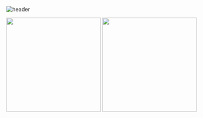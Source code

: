 
![header](https://capsule-render.vercel.app/api?type=slice&color=323C73&height=100&section=header&text=Hi!%20I'm%20Min-hee&fontSize=90&animation=twinkling&fontColor=D5C2EE)

<p>
  <img height="250em" src="https://github-readme-stats.vercel.app/api?username=Minhee713">
  <img height="250em" src="https://github-readme-stats-sage-theta-85.vercel.app/api/top-langs/?username=Minhee713">
</p>

<!-- 깃허브 프로필 스탯 오류 https://80000coding.oopy.io/c4235590-9033-49b3-943c-f8b6c1bfbc36 --!>

 <!--
**Minhee713/Minhee713** is a ✨ _special_ ✨ repository because its `README.md` (this file) appears on your GitHub profile.

Here are some ideas to get you started:

- 🔭 I’m currently working on ...
- 🌱 I’m currently learning ...
- 👯 I’m looking to collaborate on ...
- 🤔 I’m looking for help with ...
- 💬 Ask me about ...
- 📫 How to reach me: ...
- 😄 Pronouns: ...
- ⚡ Fun fact: ...
-->
